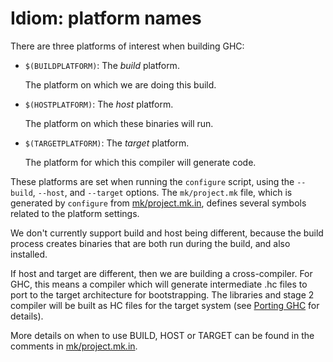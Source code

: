 # Idiom: platform names


There are three platforms of interest when building GHC:

- `$(BUILDPLATFORM)`: The *build* platform.

  The platform on which we are doing this build.

- `$(HOSTPLATFORM)`: The *host* platform.

  The platform on which these binaries will run.

- `$(TARGETPLATFORM)`: The *target* platform.

  The platform for which this compiler will generate code.


      
These platforms are set when running the
`configure` script, using the
`--build`, `--host`, and
`--target` options.  The `mk/project.mk`
file, which is generated by `configure` from [mk/project.mk.in](/trac/ghc/browser/mk/project.mk.in)[](/trac/ghc/export/HEAD/ghc/mk/project.mk.in), defines several symbols related to the platform settings.


We don't currently support build and host being different, because
the build process creates binaries that are both run during the build,
and also installed.


If host and target are different, then we are building a
cross-compiler.  For GHC, this means a compiler
which will generate intermediate .hc files to port to the target
architecture for bootstrapping.  The libraries and stage 2 compiler
will be built as HC files for the target system (see [Porting GHC](building/porting) for details).


More details on when to use BUILD, HOST or TARGET can be found in
the comments in [mk/project.mk.in](/trac/ghc/browser/mk/project.mk.in)[](/trac/ghc/export/HEAD/ghc/mk/project.mk.in).
